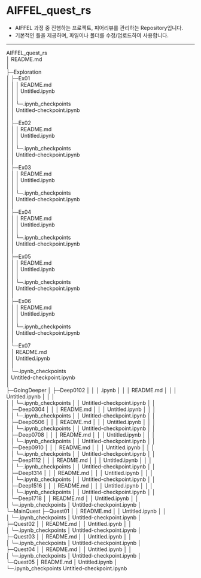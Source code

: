 # AIFFEL_quest_rs
- AIFFEL 과정 중 진행하는 프로젝트, 피어리뷰를 관리하는 Repository입니다.  
- 기본적인 틀을 제공하며, 파일이나 폴더를 수정/업로드하여 사용합니다.
---
AIFFEL_quest_rs  
│  README.md  
│    
├─Exploration  
│  ├─Ex01  
│  │  │  README.md  
│  │  │  Untitled.ipynb  
│  │  │    
│  │  └─.ipynb_checkpoints  
│  │          Untitled-checkpoint.ipynb  
│  │            
│  ├─Ex02  
│  │  │  README.md  
│  │  │  Untitled.ipynb  
│  │  │    
│  │  └─.ipynb_checkpoints  
│  │          Untitled-checkpoint.ipynb  
│  │            
│  ├─Ex03  
│  │  │  README.md  
│  │  │  Untitled.ipynb  
│  │  │    
│  │  └─.ipynb_checkpoints  
│  │          Untitled-checkpoint.ipynb  
│  │            
│  ├─Ex04  
│  │  │  README.md  
│  │  │  Untitled.ipynb  
│  │  │    
│  │  └─.ipynb_checkpoints  
│  │          Untitled-checkpoint.ipynb  
│  │            
│  ├─Ex05  
│  │  │  README.md  
│  │  │  Untitled.ipynb  
│  │  │    
│  │  └─.ipynb_checkpoints  
│  │          Untitled-checkpoint.ipynb  
│  │            
│  ├─Ex06  
│  │  │  README.md  
│  │  │  Untitled.ipynb  
│  │  │    
│  │  └─.ipynb_checkpoints  
│  │          Untitled-checkpoint.ipynb  
│  │            
│  └─Ex07  
│      │  README.md  
│      │  Untitled.ipynb  
│      │    
│      └─.ipynb_checkpoints  
│              Untitled-checkpoint.ipynb  
│                
├─GoingDeeper
│  ├─Deep0102
│  │  │  .ipynb
│  │  │  README.md
│  │  │  Untitled.ipynb
│  │  │  
│  │  └─.ipynb_checkpoints
│  │          Untitled-checkpoint.ipynb
│  │          
│  ├─Deep0304
│  │  │  README.md
│  │  │  Untitled.ipynb
│  │  │  
│  │  └─.ipynb_checkpoints
│  │          Untitled-checkpoint.ipynb
│  │          
│  ├─Deep0506
│  │  │  README.md
│  │  │  Untitled.ipynb
│  │  │  
│  │  └─.ipynb_checkpoints
│  │          Untitled-checkpoint.ipynb
│  │          
│  ├─Deep0708
│  │  │  README.md
│  │  │  Untitled.ipynb
│  │  │  
│  │  └─.ipynb_checkpoints
│  │          Untitled-checkpoint.ipynb
│  │          
│  ├─Deep0910
│  │  │  README.md
│  │  │  Untitled.ipynb
│  │  │  
│  │  └─.ipynb_checkpoints
│  │          Untitled-checkpoint.ipynb
│  │          
│  ├─Deep1112
│  │  │  README.md
│  │  │  Untitled.ipynb
│  │  │  
│  │  └─.ipynb_checkpoints
│  │          Untitled-checkpoint.ipynb
│  │          
│  ├─Deep1314
│  │  │  README.md
│  │  │  Untitled.ipynb
│  │  │  
│  │  └─.ipynb_checkpoints
│  │          Untitled-checkpoint.ipynb
│  │          
│  ├─Deep1516
│  │  │  README.md
│  │  │  Untitled.ipynb
│  │  │  
│  │  └─.ipynb_checkpoints
│  │          Untitled-checkpoint.ipynb
│  │          
│  └─Deep1718
│      │  README.md
│      │  Untitled.ipynb
│      │  
│      └─.ipynb_checkpoints
│              Untitled-checkpoint.ipynb
│              
└─MainQuest
    ├─Quest01
    │  │  README.md
    │  │  Untitled.ipynb
    │  │  
    │  └─.ipynb_checkpoints
    │          Untitled-checkpoint.ipynb
    │          
    ├─Quest02
    │  │  README.md
    │  │  Untitled.ipynb
    │  │  
    │  └─.ipynb_checkpoints
    │          Untitled-checkpoint.ipynb
    │          
    ├─Quest03
    │  │  README.md
    │  │  Untitled.ipynb
    │  │  
    │  └─.ipynb_checkpoints
    │          Untitled-checkpoint.ipynb
    │          
    ├─Quest04
    │  │  README.md
    │  │  Untitled.ipynb
    │  │  
    │  └─.ipynb_checkpoints
    │          Untitled-checkpoint.ipynb
    │          
    └─Quest05
        │  README.md
        │  Untitled.ipynb
        │  
        └─.ipynb_checkpoints
                Untitled-checkpoint.ipynb
                

